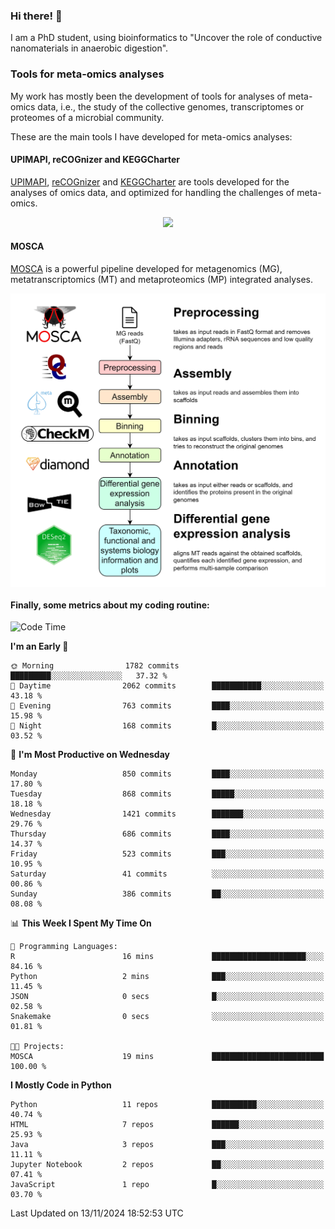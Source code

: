 ### Hi there! 👋

I am a PhD student, using bioinformatics to "Uncover the role of conductive nanomaterials in anaerobic digestion".

### Tools for meta-omics analyses

My work has mostly been the development of tools for analyses of meta-omics data, i.e., the study of the collective genomes, transcriptomes or proteomes of a microbial community.

These are the main tools I have developed for meta-omics analyses:

#### UPIMAPI, reCOGnizer and KEGGCharter

[UPIMAPI](https://github.com/iquasere/UPIMAPI), [reCOGnizer](https://github.com/iquasere/reCOGnizer) and [KEGGCharter](https://github.com/iquasere/KEGGCharter) are tools developed for the analyses of omics data, and optimized for handling the challenges of meta-omics.

<p align="center">
    <img src="assets/annotation_paper.png">
</p>

#### MOSCA

[MOSCA](https://github.com/iquasere/MOSCA) is a powerful pipeline developed for metagenomics (MG), metatranscriptomics (MT) and metaproteomics (MP) integrated analyses.

<p align="center">
    <img src="assets/mosca_workflow.png" align="center" width="700">
</p>


#### Finally, some metrics about my coding routine:

<!--START_SECTION:waka-->
![Code Time](http://img.shields.io/badge/Code%20Time-874%20hrs%2059%20mins-blue)

**I'm an Early 🐤** 

```text
🌞 Morning                1782 commits        █████████░░░░░░░░░░░░░░░░   37.32 % 
🌆 Daytime                2062 commits        ███████████░░░░░░░░░░░░░░   43.18 % 
🌃 Evening                763 commits         ████░░░░░░░░░░░░░░░░░░░░░   15.98 % 
🌙 Night                  168 commits         █░░░░░░░░░░░░░░░░░░░░░░░░   03.52 % 
```
📅 **I'm Most Productive on Wednesday** 

```text
Monday                   850 commits         ████░░░░░░░░░░░░░░░░░░░░░   17.80 % 
Tuesday                  868 commits         █████░░░░░░░░░░░░░░░░░░░░   18.18 % 
Wednesday                1421 commits        ███████░░░░░░░░░░░░░░░░░░   29.76 % 
Thursday                 686 commits         ████░░░░░░░░░░░░░░░░░░░░░   14.37 % 
Friday                   523 commits         ███░░░░░░░░░░░░░░░░░░░░░░   10.95 % 
Saturday                 41 commits          ░░░░░░░░░░░░░░░░░░░░░░░░░   00.86 % 
Sunday                   386 commits         ██░░░░░░░░░░░░░░░░░░░░░░░   08.08 % 
```


📊 **This Week I Spent My Time On** 

```text
💬 Programming Languages: 
R                        16 mins             █████████████████████░░░░   84.16 % 
Python                   2 mins              ███░░░░░░░░░░░░░░░░░░░░░░   11.45 % 
JSON                     0 secs              █░░░░░░░░░░░░░░░░░░░░░░░░   02.58 % 
Snakemake                0 secs              ░░░░░░░░░░░░░░░░░░░░░░░░░   01.81 % 

🐱‍💻 Projects: 
MOSCA                    19 mins             █████████████████████████   100.00 % 
```

**I Mostly Code in Python** 

```text
Python                   11 repos            ██████████░░░░░░░░░░░░░░░   40.74 % 
HTML                     7 repos             ██████░░░░░░░░░░░░░░░░░░░   25.93 % 
Java                     3 repos             ███░░░░░░░░░░░░░░░░░░░░░░   11.11 % 
Jupyter Notebook         2 repos             ██░░░░░░░░░░░░░░░░░░░░░░░   07.41 % 
JavaScript               1 repo              █░░░░░░░░░░░░░░░░░░░░░░░░   03.70 % 
```




 Last Updated on 13/11/2024 18:52:53 UTC
<!--END_SECTION:waka-->
